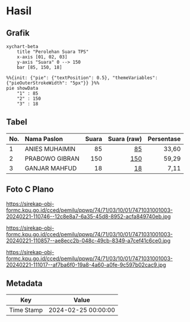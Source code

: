 # Hasil

## Grafik

```mermaid
xychart-beta
    title "Perolehan Suara TPS"
    x-axis [01, 02, 03]
    y-axis "Suara" 0 --> 150
    bar [85, 150, 18]
```

```mermaid
%%{init: {"pie": {"textPosition": 0.5}, "themeVariables": {"pieOuterStrokeWidth": "5px"}} }%%
pie showData
    "1" : 85
    "2" : 150
    "3" : 18
```

## Tabel

| No. | Nama Paslon    | Suara | Suara (raw) | Persentase |
|:--- |:-------------- | -----:| -----------:| ----------:|
| 1   | ANIES MUHAIMIN | 85    | [85][p-1]   | 33,60      |
| 2   | PRABOWO GIBRAN | 150   | [150][p-2]  | 59,29      |
| 3   | GANJAR MAHFUD  | 18    | [18][p-3]   | 7,11       |


[p-1]: https://github.com/gigit-pemilu/pemilu-2024-74-sulawesi-tenggara/blob/main/pilpres/hitung-suara/sub/74-sulawesi-tenggara/sub/71-kota-kendari/sub/03-baruga/sub/1001-baruga/sub/003-tps/sub/paslon-1.txt
[p-2]: https://github.com/gigit-pemilu/pemilu-2024-74-sulawesi-tenggara/blob/main/pilpres/hitung-suara/sub/74-sulawesi-tenggara/sub/71-kota-kendari/sub/03-baruga/sub/1001-baruga/sub/003-tps/sub/paslon-2.txt
[p-3]: https://github.com/gigit-pemilu/pemilu-2024-74-sulawesi-tenggara/blob/main/pilpres/hitung-suara/sub/74-sulawesi-tenggara/sub/71-kota-kendari/sub/03-baruga/sub/1001-baruga/sub/003-tps/sub/paslon-3.txt

## Foto C Plano

https://sirekap-obj-formc.kpu.go.id/cced/pemilu/ppwp/74/71/03/10/01/7471031001003-20240221-110746--12c8e8a7-6a35-45d8-8952-acfa849740eb.jpg

https://sirekap-obj-formc.kpu.go.id/cced/pemilu/ppwp/74/71/03/10/01/7471031001003-20240221-110857--ae8ecc2b-048c-49cb-8349-a7cef41c6ce0.jpg

https://sirekap-obj-formc.kpu.go.id/cced/pemilu/ppwp/74/71/03/10/01/7471031001003-20240221-111017--af7ba6f0-19a8-4a60-a0fe-9c597b02cac9.jpg


## Metadata

| Key        | Value               |
| ---------- | ------------------- |
| Time Stamp | 2024-02-25 00:00:00 |



